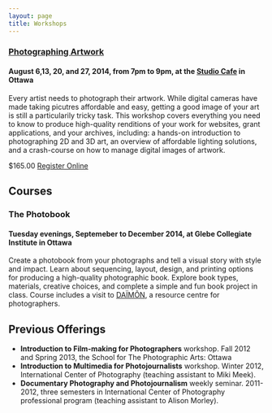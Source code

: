 ```yaml
---
layout: page
title: Workshops
---
```


### [Photographing Artwork](http://crystalbeshara.com/studio-cafe-classes/photographing-your-art)<a name="photographing-artwork"></a>

#### August 6,13, 20, and 27, 2014, from 7pm to 9pm, at the [Studio Cafe](http://www.thestudiocafe.ca/) in Ottawa

Every artist needs to photograph their artwork. While digital cameras have made taking picutres affordable and easy, getting a good image of your art is still a particularily tricky task. This workshop covers everything you need to know to produce high-quality renditions of your work for websites, grant applications, and your archives, including: a hands-on introduction to photographing 2D and 3D art, an overview of affordable lighting solutions, and a crash-course on how to manage digital images of artwork.

$165.00 [Register Online](http://crystalbeshara.com/studio-cafe-classes/photographing-your-art)

## Courses

### The Photobook<a name="photobook"></a>

#### Tuesday evenings, Septemeber to December 2014, at Glebe Collegiate Institute in Ottawa

Create a photobook from your photographs and tell a visual story with style and impact. Learn about sequencing, layout, design, and printing options for producing a high-quality photographic book. Explore book types, materials, creative choices, and complete a simple and fun book project in class. Course includes a visit to [DAÏMÕN](http://daimon.qc.ca/), a resource centre for photographers.

<!-- ## Educational articles, essays, and tutorials -->

## Previous Offerings

- **Introduction to Film-making for Photographers** workshop. Fall 2012 and Spring 2013, the School for The Photographic Arts: Ottawa
- **Introduction to Multimedia for Photojournalists** workshop. Winter 2012, International Center of Photography (teaching assistant to Miki Meek).
- **Documentary Photography and Photojournalism** weekly seminar. 2011-2012, three semesters in International Center of Photography professional program (teaching assistant to Alison Morley).